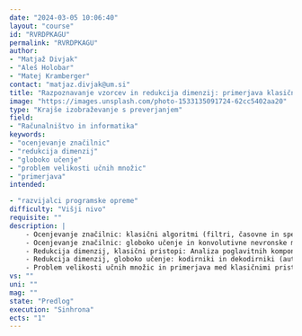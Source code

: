 ```yaml
---
date: "2024-03-05 10:06:40"
layout: "course"
id: "RVRDPKAGU"
permalink: "RVRDPKAGU"
author:
- "Matjaž Divjak"
- "Aleš Holobar"
- "Matej Kramberger"
contact: "matjaz.divjak@um.si"
title: "Razpoznavanje vzorcev in redukcija dimenzij: primerjava klasičnih algoritmov in globokega učenja"
image: "https://images.unsplash.com/photo-1533135091724-62cc5402aa20"
type: "Krajše izobraževanje s preverjanjem"
field:
- "Računalništvo in informatika"
keywords:
- "ocenjevanje značilnic"
- "redukcija dimenzij"
- "globoko učenje"
- "problem velikosti učnih množic"
- "primerjava"
intended:

- "razvijalci programske opreme"
difficulty: "Višji nivo"
requisite: ""
description: |
    - Ocenjevanje značilnic: klasični algoritmi (filtri, časovne in spektralne značilnice), 
    - Ocenjevanje značilnic: globoko učenje in konvolutivne nevronske mreže 
    - Redukcija dimenzij, klasični pristopi: Analiza poglavitnih komponent (PCA), Analiza neodvisnih komponent (ICA)
    - Redukcija dimenzij, globoko učenje: kodirniki in dekodirniki (autoencoders);
    - Problem velikosti učnih množic in primerjava med klasičnimi pristopi in globokim učenjem.
vs: ""
uni: ""
mag: ""
state: "Predlog"
execution: "Sinhrona"
ects: "1"
---
```

